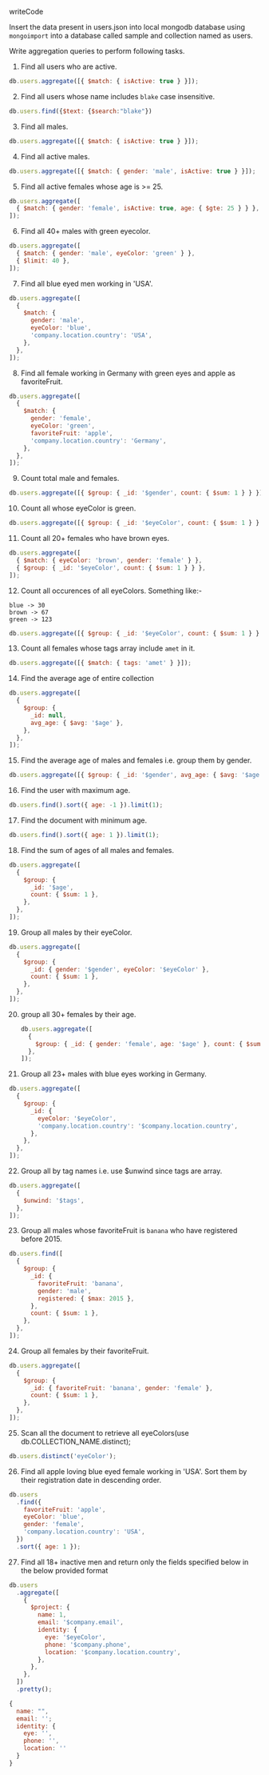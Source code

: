 writeCode

Insert the data present in users.json into local mongodb database using `mongoimport` into a database called sample and collection named as users.

Write aggregation queries to perform following tasks.

1. Find all users who are active.

```js
db.users.aggregate([{ $match: { isActive: true } }]);
```

2. Find all users whose name includes `blake` case insensitive.

```js
db.users.find({$text: {$search:"blake"})
```

3. Find all males.

```js
db.users.aggregate([{ $match: { isActive: true } }]);
```

4. Find all active males.

```js
db.users.aggregate([{ $match: { gender: 'male', isActive: true } }]);
```

5. Find all active females whose age is >= 25.

```js
db.users.aggregate([
  { $match: { gender: 'female', isActive: true, age: { $gte: 25 } } },
]);
```

6. Find all 40+ males with green eyecolor.

```js
db.users.aggregate([
  { $match: { gender: 'male', eyeColor: 'green' } },
  { $limit: 40 },
]);
```

7. Find all blue eyed men working in 'USA'.

```js
db.users.aggregate([
  {
    $match: {
      gender: 'male',
      eyeColor: 'blue',
      'company.location.country': 'USA',
    },
  },
]);
```

8. Find all female working in Germany with green eyes and apple as favoriteFruit.

```js
db.users.aggregate([
  {
    $match: {
      gender: 'female',
      eyeColor: 'green',
      favoriteFruit: 'apple',
      'company.location.country': 'Germany',
    },
  },
]);
```

9. Count total male and females.

```js
db.users.aggregate([{ $group: { _id: '$gender', count: { $sum: 1 } } }]);
```

10. Count all whose eyeColor is green.

```js
db.users.aggregate([{ $group: { _id: '$eyeColor', count: { $sum: 1 } } }]);
```

11. Count all 20+ females who have brown eyes.

```js
db.users.aggregate([
  { $match: { eyeColor: 'brown', gender: 'female' } },
  { $group: { _id: '$eyeColor', count: { $sum: 1 } } },
]);
```

12. Count all occurences of all eyeColors.
    Something like:-

```
blue -> 30
brown -> 67
green -> 123
```

```js
db.users.aggregate([{ $group: { _id: '$eyeColor', count: { $sum: 1 } } }]);
```

13. Count all females whose tags array include `amet` in it.

```js
db.users.aggregate([{ $match: { tags: 'amet' } }]);
```

14. Find the average age of entire collection

```js
db.users.aggregate([
  {
    $group: {
      _id: null,
      avg_age: { $avg: '$age' },
    },
  },
]);
```

15. Find the average age of males and females i.e. group them by gender.

```js
db.users.aggregate([{ $group: { _id: '$gender', avg_age: { $avg: '$age' } } }]);
```

16. Find the user with maximum age.

```js
db.users.find().sort({ age: -1 }).limit(1);
```

17. Find the document with minimum age.

```js
db.users.find().sort({ age: 1 }).limit(1);
```

18. Find the sum of ages of all males and females.

```js
db.users.aggregate([
  {
    $group: {
      _id: '$age',
      count: { $sum: 1 },
    },
  },
]);
```

19. Group all males by their eyeColor.

```js
db.users.aggregate([
  {
    $group: {
      _id: { gender: '$gender', eyeColor: '$eyeColor' },
      count: { $sum: 1 },
    },
  },
]);
```

20. group all 30+ females by their age.

    ```js
    db.users.aggregate([
      {
        $group: { _id: { gender: 'female', age: '$age' }, count: { $sum: 1 } },
      },
    ]);
    ```

21. Group all 23+ males with blue eyes working in Germany.

```js
db.users.aggregate([
  {
    $group: {
      _id: {
        eyeColor: '$eyeColor',
        'company.location.country': '$company.location.country',
      },
    },
  },
]);
```

22. Group all by tag names i.e. use \$unwind since tags are array.

```js
db.users.aggregate([
  {
    $unwind: '$tags',
  },
]);
```

23. Group all males whose favoriteFruit is `banana` who have registered before 2015.

```js
db.users.find([
  {
    $group: {
      _id: {
        favoriteFruit: 'banana',
        gender: 'male',
        registered: { $max: 2015 },
      },
      count: { $sum: 1 },
    },
  },
]);
```

24. Group all females by their favoriteFruit.

```js
db.users.aggregate([
  {
    $group: {
      _id: { favoriteFruit: 'banana', gender: 'female' },
      count: { $sum: 1 },
    },
  },
]);
```

25. Scan all the document to retrieve all eyeColors(use db.COLLECTION_NAME.distinct);

```js
db.users.distinct('eyeColor');
```

26. Find all apple loving blue eyed female working in 'USA'. Sort them by their registration date in descending order.

```js
db.users
  .find({
    favoriteFruit: 'apple',
    eyeColor: 'blue',
    gender: 'female',
    'company.location.country': 'USA',
  })
  .sort({ age: 1 });
```

27. Find all 18+ inactive men and return only the fields specified below in the below provided format

```js
db.users
  .aggregate([
    {
      $project: {
        name: 1,
        email: '$company.email',
        identity: {
          eye: '$eyeColor',
          phone: '$company.phone',
          location: '$company.location.country',
        },
      },
    },
  ])
  .pretty();
```

```js
{
  name: "",
  email: '';
  identity: {
    eye: '',
    phone: '',
    location: ''
  }
}
```